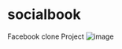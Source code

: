 # socialbook
 Facebook clone Project
![image](https://github.com/ramonsolis11/socialbook/assets/80738178/0ca06020-a032-442e-b962-be3c0c618d67)
